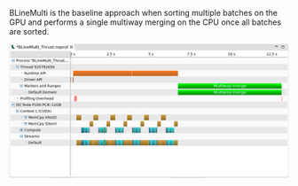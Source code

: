 BLineMulti is the baseline approach when sorting multiple batches on the GPU and performs a single multiway merging on the CPU once all batches are sorted.

![Alt text](image/BLineMulti.png?raw=true "Image 1")
